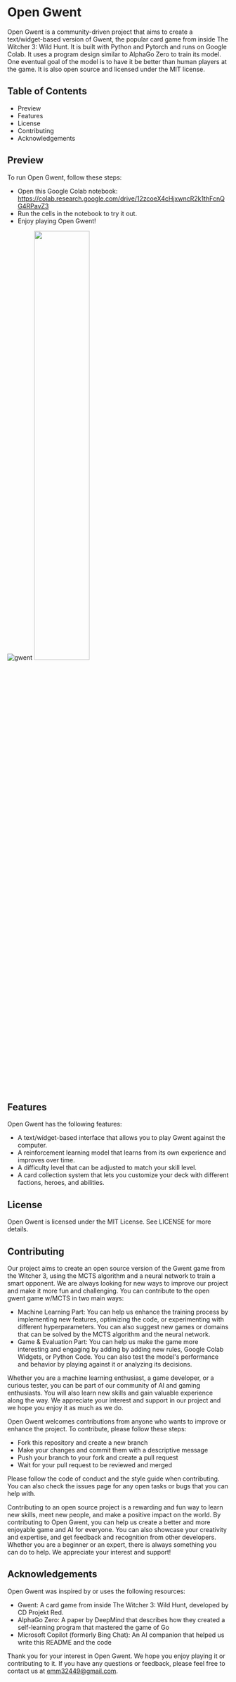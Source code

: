 # Open Gwent

Open Gwent is a community-driven project that aims to create a text/widget-based version of Gwent, the popular card game from inside The Witcher 3: Wild Hunt. It is built with Python and Pytorch and runs on Google Colab. It uses a program design similar to AlphaGo Zero to train its model. One eventual goal of the model is to have it be better than human players at the game. It is also open source and licensed under the MIT license.

## Table of Contents

- Preview
- Features
- License
- Contributing
- Acknowledgements

## Preview

To run Open Gwent, follow these steps:

- Open this Google Colab notebook: https://colab.research.google.com/drive/12zcoeX4cHjxwncR2k1thFcnQG4RPavZ3
- Run the cells in the notebook to try it out.
- Enjoy playing Open Gwent!

![gwent]()
<img src="https://github.com/count-rostov/Open-Gwent/assets/159494114/9c135444-4a6c-42e3-8438-875c26b82ad4" width="50%">
## Features

Open Gwent has the following features:

- A text/widget-based interface that allows you to play Gwent against the computer.
- A reinforcement learning model that learns from its own experience and improves over time.
- A difficulty level that can be adjusted to match your skill level.
- A card collection system that lets you customize your deck with different factions, heroes, and abilities.

## License

Open Gwent is licensed under the MIT License. See LICENSE for more details.

## Contributing
Our project aims to create an open source version of the Gwent game from the Witcher 3, using the MCTS algorithm and a neural network to train a smart opponent. We are always looking for new ways to improve our project and make it more fun and challenging. You can contribute to the open gwent game w/MCTS in two main ways:

- Machine Learning Part: You can help us enhance the training process by implementing new features, optimizing the code, or experimenting with different hyperparameters. You can also suggest new games or domains that can be solved by the MCTS algorithm and the neural network.
- Game & Evaluation Part: You can help us make the game more interesting and engaging by adding by adding new rules, Google Colab Widgets, or Python Code. You can also test the model's performance and behavior by playing against it or analyzing its decisions.

Whether you are a machine learning enthusiast, a game developer, or a curious tester, you can be part of our community of AI and gaming enthusiasts. You will also learn new skills and gain valuable experience along the way. We appreciate your interest and support in our project and we hope you enjoy it as much as we do.

Open Gwent welcomes contributions from anyone who wants to improve or enhance the project. To contribute, please follow these steps:

- Fork this repository and create a new branch
- Make your changes and commit them with a descriptive message
- Push your branch to your fork and create a pull request
- Wait for your pull request to be reviewed and merged

Please follow the code of conduct and the style guide when contributing. You can also check the issues page for any open tasks or bugs that you can help with.

Contributing to an open source project is a rewarding and fun way to learn new skills, meet new people, and make a positive impact on the world. By contributing to Open Gwent, you can help us create a better and more enjoyable game and AI for everyone. You can also showcase your creativity and expertise, and get feedback and recognition from other developers. Whether you are a beginner or an expert, there is always something you can do to help. We appreciate your interest and support!

## Acknowledgements

Open Gwent was inspired by or uses the following resources:

- Gwent: A card game from inside The Witcher 3: Wild Hunt, developed by CD Projekt Red.
- AlphaGo Zero: A paper by DeepMind that describes how they created a self-learning program that mastered the game of Go
- Microsoft Copilot (formerly Bing Chat): An AI companion that helped us write this README and the code

Thank you for your interest in Open Gwent. We hope you enjoy playing it or contributing to it. If you have any questions or feedback, please feel free to contact us at emm32449@gmail.com.
